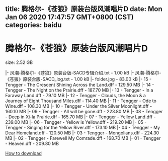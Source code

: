 
title: 腾格尔-《苍狼》原装台版风潮唱片D
date: Mon Jan 06 2020 17:47:57 GMT+0800 (CST)    
categories: baidu
---

# 腾格尔-《苍狼》原装台版风潮唱片D
size: 2.52 GB
 
 
|- 风潮-腾格尔-《苍狼》原装台版-SACD专辑介绍.txt - 1.00 kB
|- 风潮-腾格尔-《苍狼》原装台版-SACD_log.txt - 1.00 kB
|- folder.jpg - 83.00 kB
|- 15 - Tengger - The Crescent Shining Across the Land.dff - 129.50 MB
|- 14 - Tengger - The Night on the Prairie.dff - 187.70 MB
|- 13 - Tengger - In a Faraway Land.dff - 79.10 MB
|- 12 - Tengger - Clouds, the Moon & a Journey of Eight Thousand Miles.dff - 114.40 MB
|- 11 - Tengger - Ode to Wine.dff - 108.30 MB
|- 10 - Tengger - Under the Silver Moonlight.dff - 160.10 MB
|- 09 - Tengger - All will be gone.dff - 223.80 MB
|- 08 - Tengger - Deep in Xi-la Prairie.dff - 165.70 MB
|- 07 - Tengger - Yellow Land.dff - 239.00 MB
|- 06 - Tengger - Yellow is Yellow.dff - 219.20 MB
|- 05 - Tengger - Singing for the Yellow River.dff - 173.10 MB
|- 04 - Tengger - My Dear Homeland.dff - 120.50 MB
|- 03 - Tengger - Mongolians.dff - 224.30 MB
|- 02 - Tengger - Farewell My Comrade.dff - 168.70 MB
|- 01 - Tengger - Heaven.dff - 209.80 MB

[How to download](https://bpcam.bemobtrk.com/go/2ceec3aa-1ca2-46d6-b9ff-aaa5c184517c?jno=2487)